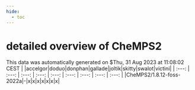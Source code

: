 ```yaml
---
hide:
  - toc
---
```


detailed overview of CheMPS2
============================


This data was automatically generated on $Thu, 31 Aug 2023 at 11:08:02 CEST
| |accelgor|doduo|donphan|gallade|joltik|skitty|swalot|victini|
| :---: | :---: | :---: | :---: | :---: | :---: | :---: | :---: | :---: |
|CheMPS2/1.8.12-foss-2022a|-|x|x|x|x|x|x|x|
